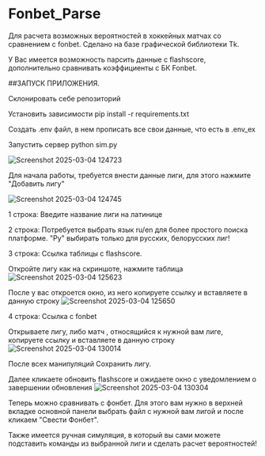 # Fonbet_Parse

Для расчета возможных вероятностей в хоккейных матчах со сравнением с fonbet.
Сделано на базе графической библиотеки Tk.

У Вас имеется возможность парсить данные с flashscore, дополнительно сравнивать коэффициенты с БК Fonbet.

##ЗАПУСК ПРИЛОЖЕНИЯ.

Склонировать себе репозиторий

Установить зависимости pip install -r requirements.txt

Создать .env файл, в нем прописать все свои данные, что есть в .env_ex

Запустить сервер python sim.py


![Screenshot 2025-03-04 124723](https://github.com/user-attachments/assets/e1ea08d0-fbe8-4c02-9782-b88a62363b1c)

Для начала работы, требуется внести данные лиги, для этого нажмите "Добавить лигу"

![Screenshot 2025-03-04 124745](https://github.com/user-attachments/assets/546e5c9d-5e48-4985-8689-25da655e6964)

1 строка: Введите название лиги на латинице

2 строка: Потребуется выбрать язык ru/en для более простого поиска платформе. "Ру" выбирать только для русских, белорусских лиг! 

3 строка: Ссылка таблицы с flashscore. 

Откройте лигу как на скриншоте, нажмите таблица
![Screenshot 2025-03-04 125623](https://github.com/user-attachments/assets/9232e662-5938-45f0-890c-7bf12b46f593)

После у вас откроется окно, из него копируете ссылку и вставляете в данную строку
![Screenshot 2025-03-04 125650](https://github.com/user-attachments/assets/7f25bac9-e0c8-415b-ab12-97253ae9c24d)

4 строка: Ссылка с fonbet

Открываете лигу, либо матч , относящийся к нужной вам лиге, копируете ссылку и вставляете в данную строку
![Screenshot 2025-03-04 130014](https://github.com/user-attachments/assets/a949fa20-48da-428d-8984-b419e39fa5a3)

После всех манипуляций Сохранить лигу.


Далее кликаете обновить flashscore и ожидаете окно с уведомлением о завершении обновления 
![Screenshot 2025-03-04 130304](https://github.com/user-attachments/assets/63241ae7-d18e-4f38-9ae7-a8bc79f08b7d)

Теперь можно сравнивать с фонбет. Для этого вам нужно в верхней вкладке основной панели выбрать файл с нужной вам лигой и после кликаем "Свести Фонбет".

Также имеется ручная симуляция, в который вы сами можете подставить команды из выбранной лиги и сделать расчет вероятностей!


